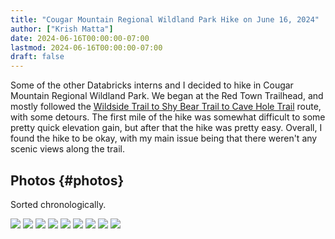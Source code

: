 ```yaml
---
title: "Cougar Mountain Regional Wildland Park Hike on June 16, 2024"
author: ["Krish Matta"]
date: 2024-06-16T00:00:00-07:00
lastmod: 2024-06-16T00:00:00-07:00
draft: false
---
```


Some of the other Databricks interns and I decided to hike in Cougar Mountain Regional Wildland Park. We began at the Red Town Trailhead, and mostly followed the [Wildside Trail to Shy Bear Trail to Cave Hole Trail](https://www.alltrails.com/explore/trail/us/washington/wildside-trail-to-shy-bear-trail-to-cave-hole-trail) route, with some detours. The first mile of the hike was somewhat difficult to some pretty quick elevation gain, but after that the hike was pretty easy. Overall, I found the hike to be okay, with my main issue being that there weren't any scenic views along the trail.


## Photos {#photos}

Sorted chronologically.

![](/ox-hugo/6_16_24_1.jpg)
![](/ox-hugo/6_16_24_2.jpg)
![](/ox-hugo/6_16_24_3.jpg)
![](/ox-hugo/6_16_24_4.jpg)
![](/ox-hugo/6_16_24_5.jpg)
![](/ox-hugo/6_16_24_6.jpg)
![](/ox-hugo/6_16_24_7.jpg)
![](/ox-hugo/6_16_24_8.jpg)
![](/ox-hugo/6_16_24_9.jpg)
